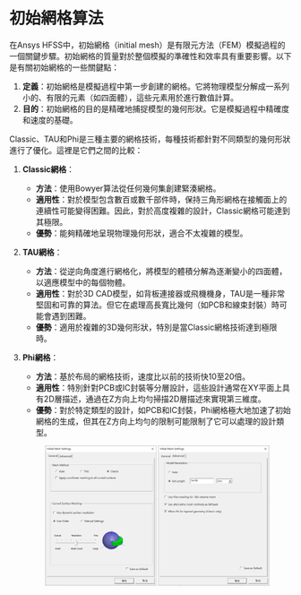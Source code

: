 # 初始網格算法

在Ansys HFSS中，初始網格（initial mesh）是有限元方法（FEM）模擬過程的一個關鍵步驟。初始網格的質量對於整個模擬的準確性和效率具有重要影響。以下是有關初始網格的一些關鍵點：

1. **定義**：初始網格是模擬過程中第一步創建的網格。它將物理模型分解成一系列小的、有限的元素（如四面體），這些元素用於進行數值計算。
2. **目的**：初始網格的目的是精確地捕捉模型的幾何形狀。它是模擬過程中精確度和速度的基礎。

Classic、TAU和Phi是三種主要的網格技術，每種技術都針對不同類型的幾何形狀進行了優化。這裡是它們之間的比較：

1. **Classic網格**：
   * **方法**：使用Bowyer算法從任何幾何集創建緊湊網格。
   * **適用性**：對於模型包含數百或數千部件時，保持三角形網格在接觸面上的連續性可能變得困難。因此，對於高度複雜的設計，Classic網格可能達到其極限。
   * **優勢**：能夠精確地呈現物理幾何形狀，適合不太複雜的模型。
2. **TAU網格**：
   * **方法**：從逆向角度進行網格化，將模型的體積分解為逐漸變小的四面體，以適應模型中的每個物體。
   * **適用性**：對於3D CAD模型，如背板連接器或飛機機身，TAU是一種非常堅固和可靠的算法。但它在處理高長寬比幾何（如PCB和線束封裝）時可能會遇到困難。
   * **優勢**：適用於複雜的3D幾何形狀，特別是當Classic網格技術達到極限時。
3.  **Phi網格**：

    * **方法**：基於布局的網格技術，速度比以前的技術快10至20倍。
    * **適用性**：特別針對PCB或IC封裝等分層設計，這些設計通常在XY平面上具有2D層描述，通過在Z方向上均勻掃描2D層描述來實現第三維度。
    * **優勢**：對於特定類型的設計，如PCB和IC封裝，Phi網格極大地加速了初始網格的生成，但其在Z方向上均勻的限制可能限制了它可以處理的設計類型。



    <figure><img src="../.gitbook/assets/image.png" alt=""><figcaption></figcaption></figure>
